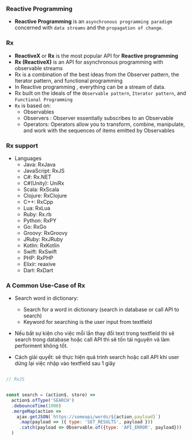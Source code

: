 
### Reactive Programming

* **Reactive Programming** is an `asynchronous programming paradigm` concerned with `data streams` and the `propagation of change`.

### Rx
* **ReactiveX** or **Rx** is the most popular API for **Reactive programming**
* **Rx (ReactiveX)** is an API for asynchronous programming with observable streams
* Rx is a combination of the best ideas from the Observer pattern, the Iterator pattern, and functional programming
* In Reactive programming , everything can be a stream of data.
* Rx built on the ideals of the `Observable pattern`, `Iterator pattern`, and `Functional Programming`
* `Rx` is based on:
  * Observables
  * Observers : Observer essentially subscribes to an Observable
  * Operators: Operators allow you to transform, combine, manipulate, and work with the sequences of items emitted by Observables
  
### Rx support
* Languages
  * Java: RxJava
  * JavaScript: RxJS
  * C#: Rx.NET
  * C#(Unity): UniRx
  * Scala: RxScala
  * Clojure: RxClojure
  * C++: RxCpp
  * Lua: RxLua
  * Ruby: Rx.rb
  * Python: RxPY
  * Go: RxGo
  * Groovy: RxGroovy
  * JRuby: RxJRuby
  * Kotlin: RxKotlin
  * Swift: RxSwift
  * PHP: RxPHP
  * Elixir: reaxive
  * Dart: RxDart

### A Common Use-Case of Rx

* Search word in dictionary:
  * Search for a word in dictionary (search in database or call API to search)
  * Keyword for searching is the user input from textfield
 
* Nếu bắt sự kiện cho việc mỗi lần thay đổi text trong textfield thì sẽ search trong database hoặc call API thì sẽ tốn tài nguyên và làm performent không tốt.

* Cách giải quyết: sẽ thực hiện quá trình search hoặc call API khi user dừng lại việc nhập vào textfield sau 1 giây


```js

// RxJS


const search = (action$, store) =>
  action$.ofType('SEARCH')
  .debounceTime(1000)
  .mergeMap(action =>
    ajax.getJSON(`https://someapi/words/${action.payload}`)
     .map(payload => ({ type: 'SET_RESULTS', payload }))
     .catch(payload => Observable.of({type: 'API_ERROR', payload}))
  )
```
